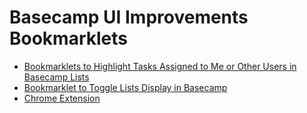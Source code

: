 Basecamp UI Improvements Bookmarklets
=======================================

* [Bookmarklets to Highlight Tasks Assigned to Me or Other Users in Basecamp Lists](http://dsgnwrks.pro/plugins-and-scripts/bookmarklet-to-highlight-tasks-assigned-to-me-in-new-basecamp/)
* [Bookmarklet to Toggle Lists Display in Basecamp](http://dsgnwrks.pro/plugins-and-scripts/bookmarklet-to-toggle-lists-display-in-basecamp/)
* [Chrome Extension](https://chrome.google.com/webstore/detail/basecamp-ui-improvements/fdlabbfioiidmnaohngiogiplknllkef)
